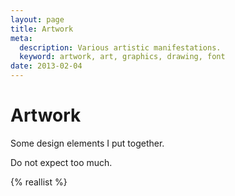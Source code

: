 ```yaml
---
layout: page
title: Artwork
meta:
  description: Various artistic manifestations.
  keyword: artwork, art, graphics, drawing, font
date: 2013-02-04
---
```


# Artwork

Some design elements I put together.

Do not expect too much.

{% reallist %}
